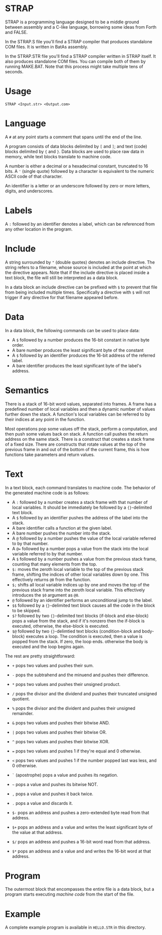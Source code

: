 STRAP
=====

STRAP is a programming language designed to be a middle ground between
assembly and a C-like language, borrowing some ideas from Forth and FALSE.

In the STRAP.S file you'll find a STRAP compiler that produces standalone COM 
files. It is written in BatAs assembly. 

In the STRAP.STR file you'll find a STRAP compiler written in STRAP itself. It
also produces standalone COM files. You can compile both of them by running
MAKE.BAT. Note that this process might take multiple tens of seconds.

Usage
=====

    STRAP <Input.str> <Output.com>

Language
========

A `#` at any point starts a comment that spans until the end of the line.

A program consists of data blocks delimited by `[` and `]`; and text (code)
blocks delimited by `{` and `}`. Data blocks are used to place raw data in
memory, while text blocks translate to machine code.

A number is either a decimal or a hexadecimal constant, truncated to 16 bits.
A `'` (single quote) followed by a character is equivalent to the numeric
ASCII code of that character.

An identifier is a letter or an underscore followed by zero or more letters,
digits, and underscores.

Labels
======

A `:` followed by an identifier denotes a label, which can be referenced from
any other location in the program.

Include
=======

A string surrounded by `"` (double quotes) denotes an include directive. The
string refers to a filename, whose source is included at the point at which
the directive appears. Note that if the include directive is placed inside a
text block, the file will still be interpreted as a data block.

In a data block an include directive can be prefixed with `$` to prevent that
file from being included multiple times. Specifically a directive with `$`
will not trigger if any directive for that filename appeared before.

Data
====

In a data block, the following commands can be used to place data:

 * A `$` followed by a number produces the 16-bit constant in native byte
   order.
 * A bare number produces the least significant byte of the constant
 * A `$` followed by an identifier produces the 16-bit address of the referred
   label.
 * A bare identifier produces the least significant byte of the label's
   address.

Semantics
=========

There is a stack of 16-bit word values, separated into frames. A frame has a
predefined number of local variables and then a dynamic number of values
further down the stack. A function's local variables can be referred to by
their indices at any point in the function.

Most operations pop some values off the stack, perform a computation, and then
push some values back on stack. A function call pushes the return address on
the same stack. There is a construct that creates a stack frame of a fixed
size. There are constructs that rotate values at the top of the previous frame
in and out of the bottom of the current frame, this is how functions take
parameters and return values.

Text
====

In a text block, each command translates to machine code. The behavior of the
generated machine code is as follows:

 * A `:` followed by a number creates a stack frame with that number of local
   variables. It should be immediately be followed by a `{}`-delimited text
   block.
 * A `$` followed by an identifier pushes the address of the label into the
   stack.
 * A bare identifier calls a function at the given label.
 * A bare number pushes the number into the stack.
 * A `@` followed by a number pushes the value of the local variable referred 
   to by that number.
 * A `@=` followed by a number pops a value from the stack into the local
   variable referred to by that number.
 * A `$` followed by a number pushes a value from the previous stack frame,
   counting that many elements from the top.
 * `$:` moves the zeroth local variable to the top of the previous stack
   frame, shifting the indices of other local variables down by one. This
   effectively returns `@0` from the function.
 * `$;` shifts all local variable indices up by one and moves the top of the
   previous stack frame into the zeroth local variable. This effectively
   introduces the `$0` argument as `@0`.
 * `@` followed by an identifier performs an unconditional jump to the label.
 * `$$` followed by a `{}`-delimited text block causes all the code in the
   block to be skipped.
 * `$?` followed by two `{}`-delimited text blocks (if-block and else-block)
   pops a value from the stack, and if it's nonzero then the if-block is
   executed, otherwise, the else-block is executed.
 * `$@` followed by two `{}`-delimtied text blocks (condition-block and
   body-block) executes a loop. The condition is executed, then a value is
   popped from the stack. If zero, the loop ends. otherwise the body is
   executed and the loop begins again.

 The rest are pretty straightforward:

 * `+` pops two values and pushes their sum.
 * `-` pops the subtrahend and the minuend and pushes their difference.
 * `*` pops two values and pushes their unsigned product.
 * `/` pops the divisor and the dividend and pushes their truncated unsigned 
   quotient.
 * `%` pops the divisor and the divident and pushes their unsigned remainder.
 * `&` pops two values and pushes their bitwise AND.
 * `|` pops two values and pushes their bitwise OR.
 * `^` pops two values and pushes their bitwise XOR.
 * `=` pops two values and pushes 1 if they're equal and 0 otherwise.
 * `<` pops two values and pushes 1 if the number popped last was less, and
   0 otherwise.
 * `` ` `` (apostrophe) pops a value and pushes its negation.
 * `~` pops a value and pushes its bitwise NOT.
 * `,` pops a value and pushes it back twice.
 * `.` pops a value and discards it.
 

 * `$-` pops an address and pushes a zero-extended byte read from that
   address.
 * `$+` pops an address and a value and writes the least significant byte of
   the value at that address.
 * `$/` pops an address and pushes a 16-bit word read from that address.
 * `$*` pops an address and a value and and writes the 16-bit word at that
   address.

Program
=======

The outermost block that encompasses the entire file is a data block, but a 
program starts executing _machine code_ from the start of the file.

Example
=======

A complete example program is available in `HELLO.STR` in this directory.
